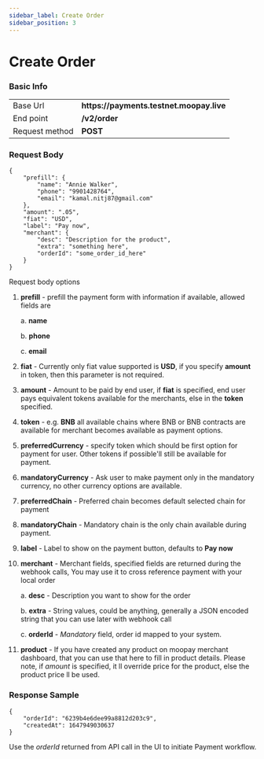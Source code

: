```yaml
---
sidebar_label: Create Order
sidebar_position: 3
---
```


# Create Order

### Basic Info

<table >
<tbody>
<tr><td>Base Url</td><td><strong>https://payments.testnet.moopay.live</strong></td></tr>
<tr><td>End point</td><td><strong>/v2/order</strong></td></tr>
<tr><td>Request method</td><td><strong>POST</strong></td></tr>
</tbody>
</table>


### Request Body
```
{
    "prefill": { 
        "name": "Annie Walker",
        "phone": "9901428764",
        "email": "kamal.nitj87@gmail.com"
    },
    "amount": ".05", 
    "fiat": "USD",
    "label": "Pay now",
    "merchant": {
        "desc": "Description for the product",
        "extra": "something here",
        "orderId": "some_order_id_here"
    }
}
```
Request body options
1. __prefill__ - prefill the payment form with information if available, allowed fields are
   
    a. __name__ 

    b. __phone__
    
    c. __email__
2. __fiat__ - Currently only fiat value supported is __USD__, if you specify __amount__ in token, then this parameter is not required.
3. __amount__ - Amount to be paid by end user, if __fiat__ is specified, end user pays equivalent tokens available for the merchants, else in the __token__ specified.
4. __token__ - e.g. __BNB__ all available chains where BNB or BNB contracts are available for merchant becomes available as payment options.
5. __preferredCurrency__ - specify token which should be first option for payment for user. Other tokens if possible'll still be available for payment.
6. __mandatoryCurrency__ - Ask user to make payment only in the mandatory currency, no other currency options are available.
7. __preferredChain__ - Preferred chain becomes default selected chain for payment
8. __mandatoryChain__ - Mandatory chain is the only chain available during payment.
9.  __label__ - Label to show on the payment button, defaults to __Pay now__
10. __merchant__ - Merchant fields, specified fields are returned during the webhook calls, You may use it to cross reference payment with your local order
    
     a. __desc__ - Description you want to show for the order

     b. __extra__ - String values, could be anything, generally a JSON encoded string that you can use later with webhook call

     c. __orderId__ - *Mandatory* field, order id mapped to your system.
11. __product__ - If you have created any product on moopay merchant dashboard, that you can use that here to fill in product details. Please note, if *amount* is specified, it ll override price for the product, else the product price ll be used.
    

### Response Sample
```
{
    "orderId": "6239b4e6dee99a8812d203c9",
    "createdAt": 1647949030637
}
```

Use the *orderId* returned from API call in the UI to initiate Payment workflow.
